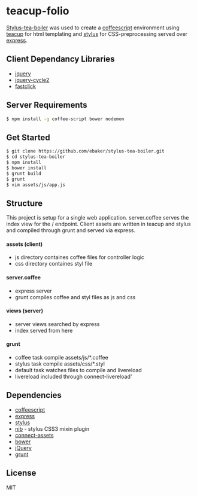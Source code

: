 # teacup-folio

[Stylus-tea-boiler](https://github.com/ebaker/stylus-tea-boiler) was used to create a
 [coffeescript](http://coffeescript.org/) environment using
 [teacup](https://github.com/goodeggs/teacup) for html templating and
 [stylus](http://learnboost.github.io/stylus/) for CSS-preprocessing served over
 [express](https://github.com/strongloop/express).

## Client Dependancy Libraries
 - [jquery](http://jquery.com)
 - [jquery-cycle2](http://jquery.malsup.com/cycle2)
 - [fastclick](https://github.com/ftlabs/fastclick)

## Server Requirements
```sh
$ npm install -g coffee-script bower nodemon
```

## Get Started
```sh
$ git clone https://github.com/ebaker/stylus-tea-boiler.git
$ cd stylus-tea-boiler
$ npm install
$ bower install
$ grunt build
$ grunt
$ vim assets/js/app.js
```

## Structure
This project is setup for a single web application.
server.coffee serves the index view for the / endpoint. 
Client assets are written in teacup and stylus and compiled
through grunt and served via express.

#### assets (client)
 - js directory containes coffee files for controller logic
 - css directory containes styl file

#### server.coffee
 - express server
 - grunt compiles coffee and styl files as js and css

#### views (server)
 - server views searched by express
 - index served from here

#### grunt
 - coffee task compile assets/js/*.coffee
 - stylus task compile assets/css/*.styl
 - default task watches files to compile and livereload
 - livereload included through connect-livereload'

## Dependencies
 - [coffeescript](http://coffeescript.org/)
 - [express](https://github.com/strongloop/express)
 - [stylus](http://learnboost.github.io/stylus/)
 - [nib](https://github.com/tj/nib) - stylus CSS3 mixin plugin
 - [connect-assets](https://github.com/adunkman/connect-assets)
 - [bower](http://bower.io/)
 - [jQuery](http://jquery.com)
 - [grunt](http://gruntjs.com/)

License
----

MIT

